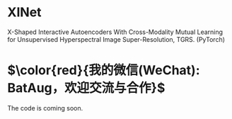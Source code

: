# XINet
X-Shaped Interactive Autoencoders With Cross-Modality Mutual Learning for Unsupervised Hyperspectral Image Super-Resolution, TGRS. (PyTorch)

# $\color{red}{我的微信(WeChat): BatAug，欢迎交流与合作}$

The code is coming soon.


